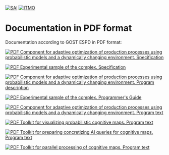[![SAI](./media/SAI_badge_flat.svg)](https://sai.itmo.ru/)
[![ITMO](./media/ITMO_badge_flat_rus.svg)](https://en.itmo.ru/en/)

# Documentation in PDF format #

Documentation according to GOST ESPD in PDF format:

[![PDF](https://icons.iconarchive.com/icons/hopstarter/soft-scraps/48/Adobe-PDF-Document-icon.png) Component for adaptive optimization of production processes using probabilistic models and a dynamically changing environment. Specification](specif-komponent.pdf)

[![PDF](https://icons.iconarchive.com/icons/hopstarter/soft-scraps/48/Adobe-PDF-Document-icon.png) Experimental sample of the complex. Specification](specif-obrasec.pdf)

[![PDF](https://icons.iconarchive.com/icons/hopstarter/soft-scraps/48/Adobe-PDF-Document-icon.png) Component for adaptive optimization of production processes using probabilistic models and a dynamically changing environment. Program description](program-description.pdf)

[![PDF](https://icons.iconarchive.com/icons/hopstarter/soft-scraps/48/Adobe-PDF-Document-icon.png) Experimental sample of the complex. Programmer's Guide](programmers-guide.pdf)

[![PDF](https://icons.iconarchive.com/icons/hopstarter/soft-scraps/48/Adobe-PDF-Document-icon.png) Component for adaptive optimization of production processes using probabilistic models and a dynamically changing environment. Program text](program-src.pdf)

[![PDF](https://icons.iconarchive.com/icons/hopstarter/soft-scraps/48/Adobe-PDF-Document-icon.png) Toolkit for visualizing probabilistic cognitive maps. Program text](program-src-graph-drawer.pdf)

[![PDF](https://icons.iconarchive.com/icons/hopstarter/soft-scraps/48/Adobe-PDF-Document-icon.png) Toolkit for preparing concretizing AI queries for cognitive maps. Program text](program-src-ai-interpreter.pdf)

[![PDF](https://icons.iconarchive.com/icons/hopstarter/soft-scraps/48/Adobe-PDF-Document-icon.png) Toolkit for parallel processing of cognitive maps. Program text](program-src-deploy.pdf)
